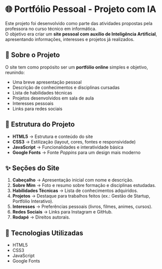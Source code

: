 # 🌐 Portfólio Pessoal - Projeto com IA

Este projeto foi desenvolvido como parte das atividades propostas pela professora no curso técnico em informática.  
O objetivo era criar um **site pessoal com auxílio de Inteligência Artificial**, apresentando informações, interesses e projetos já realizados.


## 📌 Sobre o Projeto
O site tem como propósito ser um **portfólio online** simples e objetivo, reunindo:
- Uma breve apresentação pessoal  
- Descrição de conhecimentos e disciplinas cursadas  
- Lista de habilidades técnicas  
- Projetos desenvolvidos em sala de aula  
- Interesses pessoais  
- Links para redes sociais  



## 📂 Estrutura do Projeto
- **HTML5** → Estrutura e conteúdo do site  
- **CSS3** → Estilização (layout, cores, fontes e responsividade)  
- **JavaScript** → Funcionalidades e interatividade básica  
- **Google Fonts** → Fonte *Poppins* para um design mais moderno  


## ✨ Seções do Site
1. **Cabeçalho** → Apresentação inicial com nome e descrição.  
2. **Sobre Mim** → Foto e resumo sobre formação e disciplinas estudadas.  
3. **Habilidades Técnicas** → Lista de conhecimentos adquiridos.  
4. **Projetos** → Destaque para trabalhos feitos (ex.: Gestão de Startup, Portfólio Interativo).  
5. **Interesses** → Preferências pessoais (livros, filmes, animes, cursos).  
6. **Redes Sociais** → Links para Instagram e GitHub.  
7. **Rodapé** → Direitos autorais.  



## 🚀 Tecnologias Utilizadas
- HTML5  
- CSS3  
- JavaScript  
- Google Fonts  
